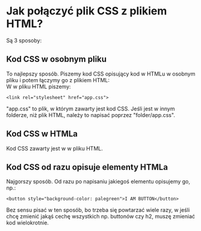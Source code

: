 # Jak połączyć plik CSS z plikiem HTML?  
Są 3 sposoby:  
  
## Kod CSS w osobnym pliku  
To najlepszy sposób. Piszemy kod CSS opisujący kod w HTMLu w osobnym pliku i potem łączymy go z plikiem HTML:  
W <head> w pliku HTML piszemy:  
```
<link rel="stylesheet" href="app.css">
```
"app.css" to plik, w którym zawarty jest kod CSS. Jeśli jest w innym folderze, niż plik HTML, należy to napisać poprzez "folder/app.css".  
  
## Kod CSS w <head> HTMLa  
Kod CSS zawarty jest w <head> w pliku HTML.  
  
## Kod CSS od razu opisuje elementy HTMLa  
Najgorszy sposób. Od razu po napisaniu jakiegoś elementu opisujemy go, np.:  
```
<button style="background-color: palegreen">I AM BUTTON</button>
```
Bez sensu pisać w ten sposób, bo trzeba się powtarzać wiele razy, w jeśli chcę zmienić jakąś cechę wszystkich np. buttonów czy h2, muszę zmieniać kod wielokrotnie.
